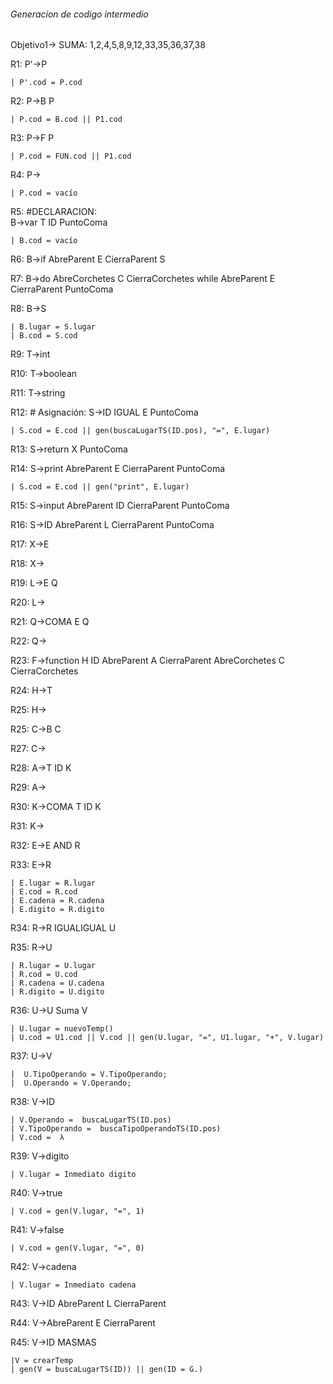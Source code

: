 ###### Generacion de codigo intermedio

Objetivo1-> SUMA: 1,2,4,5,8,9,12,33,35,36,37,38


R1:
P'->P

	| P'.cod = P.cod
	
R2:
P->B P

	| P.cod = B.cod || P1.cod
R3:
P->F P

	| P.cod = FUN.cod || P1.cod

R4:
P->

	| P.cod = vacío
	
R5: #DECLARACION:   
B->var T ID PuntoComa

	| B.cod = vacío

R6:
B->if AbreParent E CierraParent S

R7:
B->do AbreCorchetes C CierraCorchetes while AbreParent E CierraParent PuntoComa

R8:
B->S

	| B.lugar = S.lugar
	| B.cod = S.cod

R9:
T->int


R10:
T->boolean

R11:
T->string

R12: # Asignación:
S->ID IGUAL E PuntoComa

    | S.cod = E.cod || gen(buscaLugarTS(ID.pos), "=", E.lugar)

R13:
S->return X PuntoComa

R14:
S->print AbreParent E CierraParent PuntoComa

	| S.cod = E.cod || gen("print", E.lugar)

R15:
S->input AbreParent ID CierraParent PuntoComa

R16:
S->ID AbreParent L CierraParent PuntoComa

R17:
X->E

R18:
X->

R19:
L->E Q

R20:
L->

R21:
Q->COMA E Q

R22:
Q->

R23:
F->function H ID AbreParent A CierraParent AbreCorchetes C CierraCorchetes

R24:
H->T

R25:
H->

R25:
C->B C

R27:
C->

R28:
A->T ID K


R29:
A->

R30:
K->COMA T ID K

R31:
K->

R32:
E->E AND R

R33:
E->R

	| E.lugar = R.lugar
	| E.cod = R.cod
	| E.cadena = R.cadena
    | E.digito = R.digito	

R34:
R->R IGUALIGUAL U

R35:
R->U

	| R.lugar = U.lugar
	| R.cod = U.cod
	| R.cadena = U.cadena
    | R.digito = U.digito

R36:
U->U Suma V

	| U.lugar = nuevoTemp()
	| U.cod = U1.cod || V.cod || gen(U.lugar, "=", U1.lugar, "+", V.lugar)

R37:
U->V

	|  U.TipoOperando = V.TipoOperando;
	|  U.Operando = V.Operando;
   
   

R38:
V->ID
	
	| V.Operando =  buscaLugarTS(ID.pos)
	| V.TipoOperando =  buscaTipoOperandoTS(ID.pos)
	| V.cod =  λ

R39:
V->digito

	| V.lugar = Inmediato digito
	

R40:
V->true

    | V.cod = gen(V.lugar, "=", 1)

R41:
V->false

    | V.cod = gen(V.lugar, "=", 0)

R42:
V->cadena

	| V.lugar = Inmediato cadena
	

R43:
V->ID AbreParent L CierraParent

R44:
V->AbreParent E CierraParent

R45:
V->ID MASMAS

    |V = crearTemp
    | gen(V = buscaLugarTS(ID)) || gen(ID = G.)

